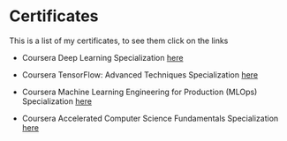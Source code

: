 # Certificates

This is a list of my certificates, to see them click on the links

- Coursera Deep Learning Specialization <a href="https://coursera.org/share/4917f4750791c049714130fe7e2db6fb"> here </a>

- Coursera TensorFlow: Advanced Techniques Specialization <a href="https://coursera.org/share/f7a569c31d8576ab5766c4193540470e"> here </a>

- Coursera Machine Learning Engineering for Production (MLOps) Specialization <a href="https://coursera.org/share/7a3093c09cce0bac11308dfb480fc054"> here </a>

- Coursera Accelerated Computer Science Fundamentals Specialization <a href="https://coursera.org/share/e73888a35bcdfdb380abcb91d0b9f64b"> here </a>
